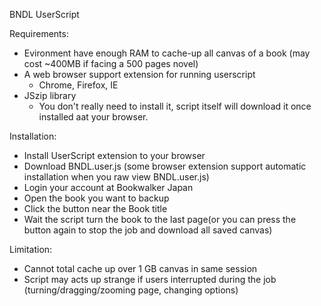 BNDL UserScript

Requirements:
- Evironment have enough RAM to cache-up all canvas of a book (may cost ~400MB if facing a 500 pages novel)
- A web browser support extension for running userscript
  - Chrome, Firefox, IE
- JSzip library
  - You don't really need to install it, script itself will download it once installed aat your browser.
  
Installation:
- Install UserScript extension to your browser
- Download BNDL.user.js (some browser extension support automatic installation when you raw view BNDL.user.js)
- Login your account at Bookwalker Japan
- Open the book you want to backup
- Click the button near the Book title
- Wait the script turn the book to the last page(or you can press the button again to stop the job and download all saved canvas)

Limitation:
- Cannot total cache up over 1 GB canvas in same session
- Script may acts up strange if users interrupted during the job (turning/dragging/zooming page, changing options)
